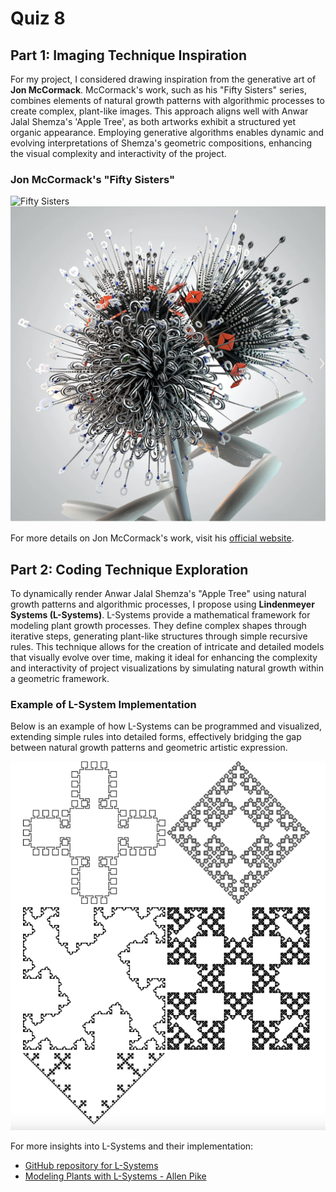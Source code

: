 # Quiz 8

## Part 1: Imaging Technique Inspiration

For my project, I considered drawing inspiration from the generative art of **Jon McCormack**. McCormack's work, such as his "Fifty Sisters" series, combines elements of natural growth patterns with algorithmic processes to create complex, plant-like images. This approach aligns well with Anwar Jalal Shemza's 'Apple Tree', as both artworks exhibit a structured yet organic appearance. Employing generative algorithms enables dynamic and evolving interpretations of Shemza's geometric compositions, enhancing the visual complexity and interactivity of the project.

### Jon McCormack's "Fifty Sisters"
![Fifty Sisters](readmeImages/1.png)
![Fifty Sisters](readmeImages/2.png)

For more details on Jon McCormack's work, visit his [official website](https://example.com).

## Part 2: Coding Technique Exploration

To dynamically render Anwar Jalal Shemza's "Apple Tree" using natural growth patterns and algorithmic processes, I propose using **Lindenmeyer Systems (L-Systems)**. L-Systems provide a mathematical framework for modeling plant growth processes. They define complex shapes through iterative steps, generating plant-like structures through simple recursive rules. This technique allows for the creation of intricate and detailed models that visually evolve over time, making it ideal for enhancing the complexity and interactivity of project visualizations by simulating natural growth within a geometric framework.

### Example of L-System Implementation
Below is an example of how L-Systems can be programmed and visualized, extending simple rules into detailed forms, effectively bridging the gap between natural growth patterns and geometric artistic expression.

![L-System Example](readmeImages/3.png)

For more insights into L-Systems and their implementation:
- [GitHub repository for L-Systems](https://github.com/arendsee/lsystems)
- [Modeling Plants with L-Systems - Allen Pike](https://allenpike.com/modeling-plants-with-l-systems/)
